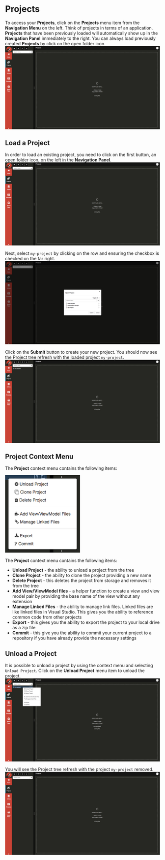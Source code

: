 # Projects
To access your **Projects**, click on the **Projects** menu item from the **Navigation Menu** on the left. Think of projects in terms of an application. **Projects** that have been previously loaded will automatically show up in the **Navigation Panel** immediately to the right. You can always load previously created **Projects** by click on the open folder icon.
  ![Entry 1][1]

## Load a Project
In order to load an existing project, you need to click on the first button, an open folder icon, on the left in the **Navigation Panel**.
  ![Entry 2][2]

Next, select `my-project` by clicking on the row and ensuring the checkbox is checked on the far right.
  ![Entry 3][3]

Click on the **Submit** button to create your new project. You should now see the Project tree refresh with the loaded project `my-project`.
  ![Entry 4][4]

## Project Context Menu
The **Project** context menu contains the following items:

  ![Entry 5][5]

The **Project** context menu contains the following items:

- **Unload Project** - the ability to unload a project from the tree
- **Clone Project** - the ability to clone the project providing a new name
- **Delete Project** - this deletes the project from storage and removes it from the tree
- **Add View/ViewModel files** - a helper function to create a view and view model pair by providing the base name of the view without any extension
- **Manage Linked Files** - the ability to manage link files. Linked files are like linked files in Visual Studio. This gives you the ability to reference common code from other projects
- **Export** - this gives you the ability to export the project to your local drive as a zip file
- **Commit** - this give you the ability to commit your current project to a repository if you have already provide the necessary settings
## Unload a Project
It is possible to unload a project by using the context menu and selecting `Unload Project`.
Click on the **Unload Project** menu item to unload the project.
  ![Entry 6][6]

You will see the Project tree refresh with the project `my-project` removed.
  ![Entry 7][7]




[1]: capture1.png
[2]: capture2.png
[3]: capture3.png
[4]: capture4.png
[5]: capture5.png
[6]: capture6.png
[7]: capture7.png